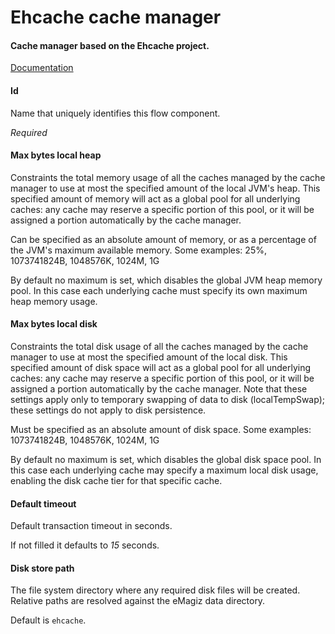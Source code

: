 # Ehcache cache manager
#### Cache manager based on the Ehcache project.
<a href="http://ehcache.org/documentation" target="_blank">Documentation</a>


#### Id
Name that uniquely identifies this flow component.

<i>Required</i>

#### Max bytes local heap
Constraints the total memory usage of all the caches managed by the cache manager to use at most the specified amount of the local JVM's heap. This specified amount of memory will act as a global pool for all underlying caches: any cache may reserve a specific portion of this pool, or it will be assigned a portion automatically by the cache manager. 

Can be specified as an absolute amount of memory, or as a percentage of the JVM's maximum available memory. Some examples: 25%, 1073741824B, 1048576K, 1024M, 1G 

By default no maximum is set, which disables the global JVM heap memory pool. In this case each underlying cache must specify its own maximum heap memory usage.

#### Max bytes local disk
Constraints the total disk usage of all the caches managed by the cache manager to use at most the specified amount of the local disk. This specified amount of disk space will act as a global pool for all underlying caches: any cache may reserve a specific portion of this pool, or it will be assigned a portion automatically by the cache manager. Note that these settings apply only to temporary swapping of data to disk (localTempSwap); these settings do not apply to disk persistence. 

Must be specified as an absolute amount of disk space. Some examples: 1073741824B, 1048576K, 1024M, 1G 

By default no maximum is set, which disables the global disk space pool. In this case each underlying cache may specify a maximum local disk usage, enabling the disk cache tier for that specific cache.

#### Default timeout
Default transaction timeout in seconds.

If not filled it defaults to <i>15</i> seconds.

#### Disk store path
The file system directory where any required disk files will be created. Relative paths are resolved against the eMagiz data directory.

Default is <code>ehcache</code>.

